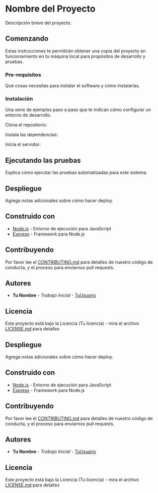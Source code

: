# Nombre del Proyecto

Descripción breve del proyecto.

## Comenzando

Estas instrucciones te permitirán obtener una copia del proyecto en funcionamiento en tu máquina local para propósitos de desarrollo y pruebas.

### Pre-requisitos

Qué cosas necesitas para instalar el software y cómo instalarlas.

### Instalación

Una serie de ejemplos paso a paso que te indican cómo configurar un entorno de desarrollo.

Clona el repositorio:

Instala las dependencias:

Inicia el servidor:

## Ejecutando las pruebas

Explica cómo ejecutar las pruebas automatizadas para este sistema.

## Despliegue

Agrega notas adicionales sobre cómo hacer deploy.

## Construido con

* [Node.js](https://nodejs.org/) - Entorno de ejecución para JavaScript
* [Express](https://expressjs.com/) - Framework para Node.js

## Contribuyendo

Por favor lee el [CONTRIBUTING.md](https://gist.github.com/usuario/contributing) para detalles de nuestro código de conducta, y el proceso para enviarnos pull requests.

## Autores

* **Tu Nombre** - *Trabajo Inicial* - [TuUsuario](https://github.com/TuUsuario)

## Licencia

Este proyecto está bajo la Licencia (Tu licencia) - mira el archivo [LICENSE.md](LICENSE.md) para detalles
## Despliegue

Agrega notas adicionales sobre cómo hacer deploy.

## Construido con

* [Node.js](https://nodejs.org/) - Entorno de ejecución para JavaScript
* [Express](https://expressjs.com/) - Framework para Node.js

## Contribuyendo

Por favor lee el [CONTRIBUTING.md](https://gist.github.com/usuario/contributing) para detalles de nuestro código de conducta, y el proceso para enviarnos pull requests.

## Autores

* **Tu Nombre** - *Trabajo Inicial* - [TuUsuario](https://github.com/TuUsuario)

## Licencia

Este proyecto está bajo la Licencia (Tu licencia) - mira el archivo [LICENSE.md](LICENSE.md) para detalles